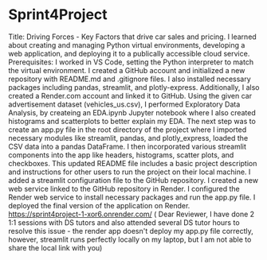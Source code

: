 # Sprint4Project
Title: Driving Forces - Key Factors that drive car sales and pricing. 
I learned about creating and managing Python virtual environments, developing a web application, and deploying it to a publically accessible cloud service.
Prerequisites: I worked in VS Code, setting the Python interpreter to match the virtual environment. I created a GitHub account and initialized a new repository with README.md and .gitignore files. I also installed necessary packages including pandas, streamlit, and plotly-express. Additionally, I also created a Render.com account and linked it to GitHub.
Using the given car advertisement dataset (vehicles_us.csv), I performed Exploratory Data Analysis, by createing an EDA.ipynb Jupyter notebook where I also created histograms and scatterplots to better explain my EDA. 
The next step was to create an app.py file in the root directory of the project where I imported necessary modules like streamlit, pandas, and plotly_express, loaded the CSV data into a pandas DataFrame. I then incorporated various streamlit components into the app like headers, histograms, scatter plots, and checkboxes.
This updated README file includes a basic project description and instructions for other users to run the project on their local machine.
I added a streamlit configuration file to the GitHub repository.
I created a new web service linked to the GitHub repository in Render.
I configured the Render web service to install necessary packages and run the app.py file.
I deployed the final version of the application on Render.
https://sprint4project-1-xor6.onrender.com/
( Dear Reviewer, I have done 2 1:1 sessions with DS tutors and also attended several DS tutor hours to resolve this issue - the render app doesn't deploy my app.py file correctly, however, streamlit runs perfectly locally on my laptop, but I am not able to share the local link with you)
 

 
 
 

